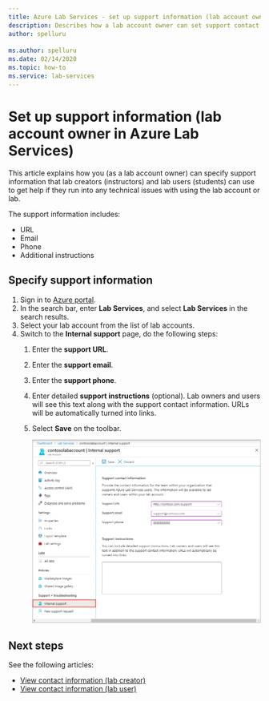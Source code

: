 ```yaml
---
title: Azure Lab Services - set up support information (lab account owner)
description: Describes how a lab account owner can set support contact information. Lab creators and lab users can view and use it to get help. 
author: spelluru

ms.author: spelluru
ms.date: 02/14/2020
ms.topic: how-to
ms.service: lab-services
---
```

# Set up support information (lab account owner in Azure Lab Services)
This article explains how you (as a lab account owner) can specify support information that lab creators (instructors) and lab users (students) can use to get help if they run into any technical issues with using the lab account or lab. 

The support information includes:

- URL
- Email
- Phone
- Additional instructions 

## Specify support information
1. Sign in to [Azure portal](https://portal.azure.com).
2. In the search bar, enter **Lab Services**, and select **Lab Services** in the search results. 
3. Select your lab account from the list of lab accounts. 
4. Switch to the **Internal support** page, do the following steps:
    1. Enter the **support URL**. 
	 2. Enter the **support email**. 
	 3. Enter the **support phone**.
	 4. Enter detailed **support instructions** (optional). Lab owners and users will see this text along with the support contact information. URLs will be automatically turned into links. 
	 5. Select **Save** on the toolbar.

	     ![Internal support page](../media/lab-account-owner-support-information/internal-support-page.png)		


## Next steps
See the following articles:

- [View contact information (lab creator)](lab-creator-support-information.md)
- [View contact information (lab user)](lab-user-support-information.md)
